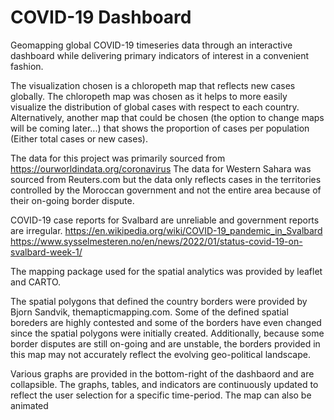 # COVID-19 Dashboard
Geomapping global COVID-19 timeseries data through an interactive dashboard while delivering primary indicators of interest in a convenient fashion. 

The visualization chosen is a chloropeth map that reflects new cases globally. The chloropeth map was chosen as it helps to more easily visualize the distribution of global cases with respect to each country. Alternatively, another map that could be chosen (the option to change maps will be coming later...) that shows the proportion of cases per population (Either total cases or new cases). 

The data for this project was primarily sourced from https://ourworldindata.org/coronavirus 
The data for Western Sahara was sourced from Reuters.com but the data only reflects cases in the territories controlled by the Moroccan government and not the entire area because of their on-going border dispute.

COVID-19 case reports for Svalbard are unreliable and government reports are irregular.
https://en.wikipedia.org/wiki/COVID-19_pandemic_in_Svalbard
https://www.sysselmesteren.no/en/news/2022/01/status-covid-19-on-svalbard-week-1/

The mapping package used for the spatial analytics was provided by leaflet and CARTO. 

The spatial polygons that defined the country borders were provided by Bjorn Sandvik, themapticmapping.com.
Some of the defined spatial boreders are highly contested and some of the borders have even changed since the spatial polygons were initially created. Additionally, because some border disputes are still on-going and are unstable, the borders provided in this map may not accurately reflect the evolving geo-political landscape.


Various graphs are provided in the bottom-right of the dashbaord and are collapsible. The graphs, tables, and indicators are continuously updated to reflect the user selection for a specific time-period. The map can also be animated 
